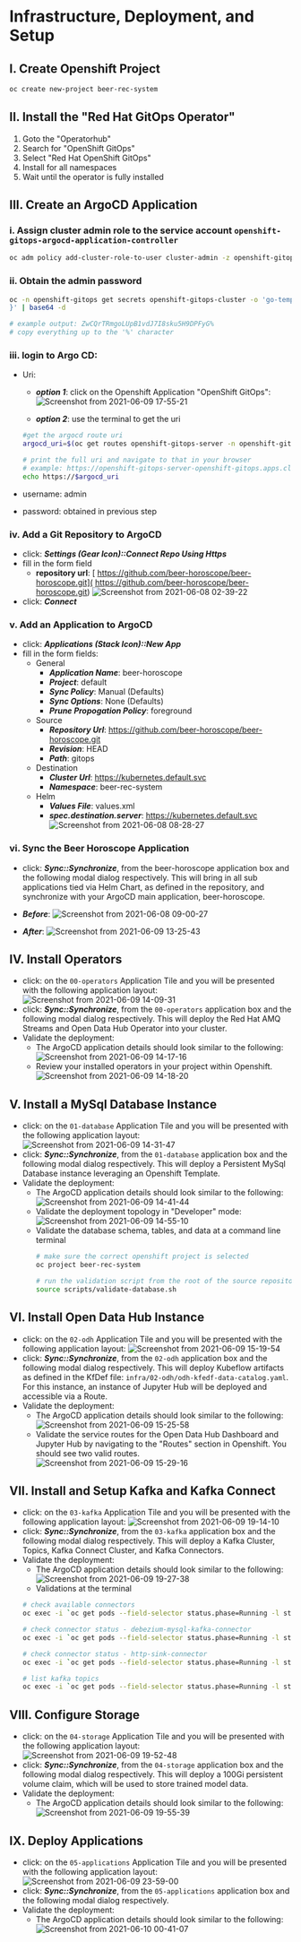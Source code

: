 # Infrastructure, Deployment, and Setup

## I. Create Openshift Project

```bash
oc create new-project beer-rec-system
```

## II. Install the "Red Hat GitOps Operator"

1. Goto the "Operatorhub"
2. Search for "OpenShift GitOps"
3. Select "Red Hat OpenShift GitOps"
4. Install for all namespaces
5. Wait until the operator is fully installed

## III. Create an ArgoCD Application

### i. Assign cluster admin role to the service account `openshift-gitops-argocd-application-controller`

```bash
oc adm policy add-cluster-role-to-user cluster-admin -z openshift-gitops-argocd-application-controller -n openshift-gitops
```

### ii. Obtain the admin password

```bash
oc -n openshift-gitops get secrets openshift-gitops-cluster -o 'go-template={{index .data "admin.password"}
}' | base64 -d

# example output: ZwCQrTRmgoLUpB1vdJ7I8sku5H9DPFyG%
# copy everything up to the '%' character
```

### iii. login to Argo CD: 
- Uri: 
    - ***option 1***: click on the Openshift Application "OpenShift GitOps": 
    ![Screenshot from 2021-06-09 17-55-21](https://user-images.githubusercontent.com/61749/121439611-e2d0d880-c94b-11eb-8a61-b5e73405ee68.png)

    - ***option 2***: use the terminal to get the uri
    ```bash
    #get the argocd route uri
    argocd_uri=$(oc get routes openshift-gitops-server -n openshift-gitops -o 'jsonpath={.spec.host}')
    
    # print the full uri and navigate to that in your browser
    # example: https://openshift-gitops-server-openshift-gitops.apps.cluster.local
    echo https://$argocd_uri
    ```
     
- username: admin
- password: obtained in previous step

### iv. Add a Git Repository to ArgoCD
- click: ***Settings (Gear Icon)::Connect Repo Using Https*** 
- fill in the form field 
    - **repository url**: [
https://github.com/beer-horoscope/beer-horoscope.git](
https://github.com/beer-horoscope/beer-horoscope.git)
![Screenshot from 2021-06-08 02-39-22](https://user-images.githubusercontent.com/61749/121143551-c7a68180-c802-11eb-9a59-982c87c161a6.png)
- click: ***Connect***

### v. Add an Application to ArgoCD
- click: ***Applications (Stack Icon)::New App***
- fill in the form fields:
    - General 
        - ***Application Name***: beer-horoscope
        - ***Project***: default
        - ***Sync Policy***: Manual (Defaults)
        - ***Sync Options***: None (Defaults)
        - ***Prune Propogation Policy***: foreground
    - Source
        - ***Repository Url***: https://github.com/beer-horoscope/beer-horoscope.git
        - ***Revision***: HEAD
        - ***Path***: gitops
    - Destination
        - ***Cluster Url***: https://kubernetes.default.svc
        - ***Namespace***: beer-rec-system
    - Helm
        - ***Values File***: values.xml
        - ***spec.destination.server***: https://kubernetes.default.svc
![Screenshot from 2021-06-08 08-28-27](https://user-images.githubusercontent.com/61749/121194029-f7ba4880-c833-11eb-8438-5be1f712fc83.png)

### vi. Sync the Beer Horoscope Application
- click: ***Sync::Synchronize***, from the beer-horoscope application box and the following modal dialog respectively. This will bring in all sub applications tied via Helm Chart, as defined in the repository, and synchronize with your ArgoCD main application, beer-horoscope.

- ***Before***:
![Screenshot from 2021-06-08 09-00-27](https://user-images.githubusercontent.com/61749/121215157-618f1e00-c845-11eb-9d1f-6871c87a4bfd.png)

- ***After***:
![Screenshot from 2021-06-09 13-25-43](https://user-images.githubusercontent.com/61749/121408647-40522e80-c926-11eb-9772-547a24090408.png)

## IV. Install Operators

- click: on the `00-operators` Application Tile and you will be presented with the following application layout: 
![Screenshot from 2021-06-09 14-09-31](https://user-images.githubusercontent.com/61749/121414518-55ca5700-c92c-11eb-807d-1b8672f430b1.png)
- click: ***Sync::Synchronize***, from the `00-operators` application box and the following modal dialog respectively. This will deploy the Red Hat AMQ Streams and Open Data Hub Operator into your cluster. 
- Validate the deployment: 
    - The ArgoCD application details should look similar to the following: 
    ![Screenshot from 2021-06-09 14-17-16](https://user-images.githubusercontent.com/61749/121415500-6af3b580-c92d-11eb-8c3f-130a0d765e17.png)
    - Review your installed operators in your project within Openshift. 
    ![Screenshot from 2021-06-09 14-18-20](https://user-images.githubusercontent.com/61749/121415629-91b1ec00-c92d-11eb-9889-9af8815d9f7f.png)

## V. Install a MySql Database Instance

- click: on the `01-database` Application Tile and you will be presented with the following application layout: 
![Screenshot from 2021-06-09 14-31-47](https://user-images.githubusercontent.com/61749/121417370-7051ff80-c92f-11eb-94ce-f98e1543ef5d.png)
- click: ***Sync::Synchronize***, from the `01-database` application box and the following modal dialog respectively. This will deploy a Persistent MySql Database instance leveraging an Openshift Template. 
- Validate the deployment: 
    - The ArgoCD application details should look similar to the following: 
    ![Screenshot from 2021-06-09 14-41-44](https://user-images.githubusercontent.com/61749/121418708-d8551580-c930-11eb-95e8-ee8b343f358b.png)
    - Validate the deployment topology in "Developer" mode:
    ![Screenshot from 2021-06-09 14-55-10](https://user-images.githubusercontent.com/61749/121420459-b78dbf80-c932-11eb-9e9b-521073cf2981.png)
    - Validate the database schema, tables, and data at a command line terminal
        ```bash
        # make sure the correct openshift project is selected
        oc project beer-rec-system

        # run the validation script from the root of the source repository w/in a bash shell
        source scripts/validate-database.sh
        ```

## VI. Install Open Data Hub Instance

- click: on the `02-odh` Application Tile and you will be presented with the following application layout: 
![Screenshot from 2021-06-09 15-19-54](https://user-images.githubusercontent.com/61749/121423710-2d475a80-c936-11eb-80ba-c0378227e2b8.png)
- click: ***Sync::Synchronize***, from the `02-odh` application box and the following modal dialog respectively. This will deploy Kubeflow artifacts as defined in the KfDef file: `infra/02-odh/odh-kfedf-data-catalog.yaml`. For this instance, an instance of Jupyter Hub will be deployed and accessible via a Route.  
- Validate the deployment: 
    - The ArgoCD application details should look similar to the following: 
    ![Screenshot from 2021-06-09 15-25-58](https://user-images.githubusercontent.com/61749/121424500-03426800-c937-11eb-87af-18e0c5921f78.png)
    - Validate the service routes for the Open Data Hub Dashboard and Jupyter Hub by navigating to the "Routes" section in Openshift. You should see two valid routes.
    ![Screenshot from 2021-06-09 15-29-16](https://user-images.githubusercontent.com/61749/121424913-78ae3880-c937-11eb-8835-4d82f6b84392.png)

## VII. Install and Setup Kafka and Kafka Connect

- click: on the `03-kafka` Application Tile and you will be presented with the following application layout: 
![Screenshot from 2021-06-09 19-14-10](https://user-images.githubusercontent.com/61749/121445372-ef0e6300-c956-11eb-84f8-71bb29f25ea2.png)
- click: ***Sync::Synchronize***, from the `03-kafka` application box and the following modal dialog respectively. This will deploy a Kafka Cluster, Topics, Kafka Connect Cluster, and Kafka Connectors. 
- Validate the deployment: 
    - The ArgoCD application details should look similar to the following: 
    ![Screenshot from 2021-06-09 19-27-38](https://user-images.githubusercontent.com/61749/121446289-c9825900-c958-11eb-88da-e83571a62c41.png)
    - Validations at the terminal
    ```bash
    # check available connectors
    oc exec -i `oc get pods --field-selector status.phase=Running -l strimzi.io/name=my-connect-cluster-connect -o=jsonpath='{.items[0].metadata.name}'` -- curl -s http://my-connect-cluster-connect-api:8083/connector-plugins | jq

    # check connector status - debezium-mysql-kafka-connector
    oc exec -i `oc get pods --field-selector status.phase=Running -l strimzi.io/name=my-connect-cluster-connect -o=jsonpath='{.items[0].metadata.name}'` -- curl -s http://my-connect-cluster-connect-api:8083/connectors/debezium-mysql-kafka-connector/status | jq 

    # check connector status - http-sink-connector
    oc exec -i `oc get pods --field-selector status.phase=Running -l strimzi.io/name=my-connect-cluster-connect -o=jsonpath='{.items[0].metadata.name}'` -- curl -s http://my-connect-cluster-connect-api:8083/connectors/http-sink-connector/status | jq 

    # list kafka topics
    oc exec -i `oc get pods --field-selector status.phase=Running -l strimzi.io/name=my-connect-cluster-connect -o=jsonpath='{.items[0].metadata.name}'` -- bin/kafka-topics.sh --bootstrap-server my-cluster-kafka-bootstrap:9092 --list
    ```
## VIII. Configure Storage

- click: on the `04-storage` Application Tile and you will be presented with the following application layout: 
![Screenshot from 2021-06-09 19-52-48](https://user-images.githubusercontent.com/61749/121447926-4d8a1000-c95c-11eb-800a-648941971426.png)
- click: ***Sync::Synchronize***, from the `04-storage` application box and the following modal dialog respectively. This will deploy a 100Gi persistent volume claim, which will be used to store trained model data. 
- Validate the deployment: 
    - The ArgoCD application details should look similar to the following: 
    ![Screenshot from 2021-06-09 19-55-39](https://user-images.githubusercontent.com/61749/121448157-b1143d80-c95c-11eb-88b9-f6f602b45f13.png)


## IX. Deploy Applications

- click: on the `05-applications` Application Tile and you will be presented with the following application layout: 
![Screenshot from 2021-06-09 23-59-00](https://user-images.githubusercontent.com/61749/121467441-aff40800-c97e-11eb-8681-f00d7c1197d1.png)
- click: ***Sync::Synchronize***, from the `05-applications` application box and the following modal dialog respectively. 
- Validate the deployment: 
    - The ArgoCD application details should look similar to the following: 
    ![Screenshot from 2021-06-10 00-41-07](https://user-images.githubusercontent.com/61749/121470980-93f36500-c984-11eb-8090-5b631b49ea2b.png)
